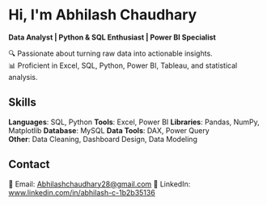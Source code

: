 # Hi, I'm Abhilash Chaudhary
**Data Analyst | Python & SQL Enthusiast | Power BI Specialist**

🔍 Passionate about turning raw data into actionable insights.  
📊 Proficient in Excel, SQL, Python, Power BI, Tableau, and statistical analysis. 

## Skills
**Languages**: SQL, Python
**Tools**: Excel, Power BI 
**Libraries**: Pandas, NumPy, Matplotlib
**Database**: MySQL
**Data Tools**: DAX, Power Query  
**Other**: Data Cleaning, Dashboard Design, Data Modeling 

## Contact
📧 Email: Abhilashchaudhary28@gmail.com 
🔗 LinkedIn: www.linkedin.com/in/abhilash-c-1b2b35136
